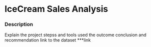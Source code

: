 # IceCream Sales Analysis

### Description
Explain the project
stepss and tools used
the outcome 
conclusion and recommendation
link to the dataset
***link
